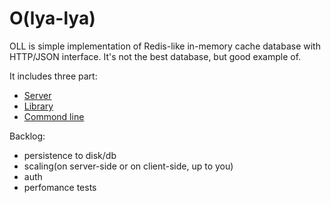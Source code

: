 # O(lya-lya)

OLL is simple implementation of Redis-like in-memory cache database with HTTP/JSON interface.
It's not the best database, but good example of.

It includes three part:
- [Server](server.go)
- [Library](API.md)
- [Commond line](COMMANDS.md)


Backlog:
- persistence to disk/db
- scaling(on server-side or on client-side, up to you)
- auth
- perfomance tests